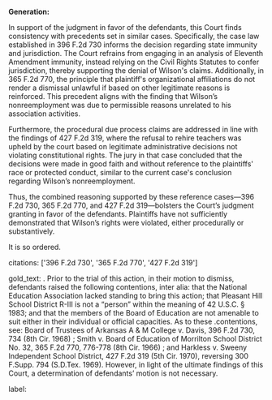 **Generation:**

In support of the judgment in favor of the defendants, this Court finds consistency with precedents set in similar cases. Specifically, the case law established in 396 F.2d 730 informs the decision regarding state immunity and jurisdiction. The Court refrains from engaging in an analysis of Eleventh Amendment immunity, instead relying on the Civil Rights Statutes to confer jurisdiction, thereby supporting the denial of Wilson's claims. Additionally, in 365 F.2d 770, the principle that plaintiff's organizational affiliations do not render a dismissal unlawful if based on other legitimate reasons is reinforced. This precedent aligns with the finding that Wilson’s nonreemployment was due to permissible reasons unrelated to his association activities.

Furthermore, the procedural due process claims are addressed in line with the findings of 427 F.2d 319, where the refusal to rehire teachers was upheld by the court based on legitimate administrative decisions not violating constitutional rights. The jury in that case concluded that the decisions were made in good faith and without reference to the plaintiffs' race or protected conduct, similar to the current case's conclusion regarding Wilson’s nonreemployment.

Thus, the combined reasoning supported by these reference cases—396 F.2d 730, 365 F.2d 770, and 427 F.2d 319—bolsters the Court’s judgment granting in favor of the defendants. Plaintiffs have not sufficiently demonstrated that Wilson’s rights were violated, either procedurally or substantively.

It is so ordered.

citations: ['396 F.2d 730', '365 F.2d 770', '427 F.2d 319']

gold_text: . Prior to the trial of this action, in their motion to dismiss, defendants raised the following contentions, inter alia: that the National Education Association lacked standing to bring this action; that Pleasant Hill School District R-III is not a “person” within the meaning of 42 U.S.C. § 1983; and that the members of the Board of Education are not amenable to suit either in their individual or official capacities. As to these .contentions, see: Board of Trustees of Arkansas A & M College v. Davis, 396 F.2d 730, 734 (8th Cir. 1968) ; Smith v. Board of Education of Morrilton School District No. 32, 365 F.2d 770, 776-778 (8th Cir. 1966) ; and Harkless v. Sweeny Independent School District, 427 F.2d 319 (5th Cir. 1970), reversing 300 F.Supp. 794 (S.D.Tex. 1969). However, in light of the ultimate findings of this Court, a determination of defendants’ motion is not necessary.

label: 